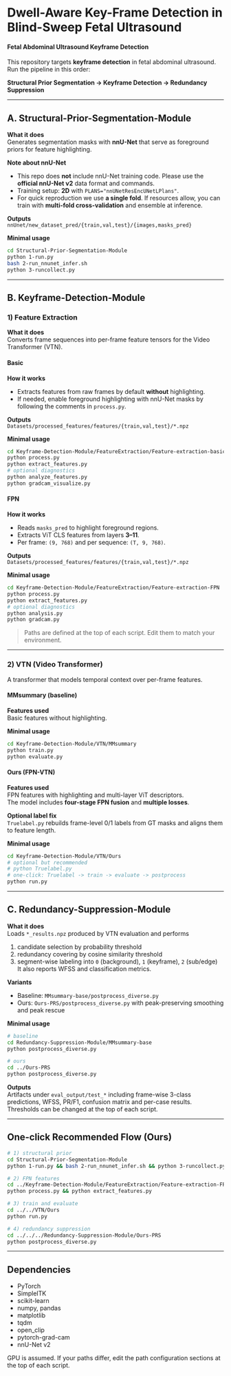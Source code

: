 # Dwell-Aware Key-Frame Detection in Blind-Sweep Fetal Ultrasound
#### Fetal Abdominal Ultrasound Keyframe Detection

This repository targets **keyframe detection** in fetal abdominal ultrasound.  
Run the pipeline in this order:

**Structural Prior Segmentation → Keyframe Detection → Redundancy Suppression**

---

## A. Structural-Prior-Segmentation-Module

**What it does**  
Generates segmentation masks with **nnU-Net** that serve as foreground priors for feature highlighting.

**Note about nnU-Net**  
- This repo does **not** include nnU-Net training code. Please use the **official nnU-Net v2** data format and commands.  
- Training setup: **2D** with `PLANS="nnUNetResEncUNetLPlans"`.  
- For quick reproduction we use **a single fold**. If resources allow, you can train with **multi-fold cross-validation** and ensemble at inference.

**Outputs**  
`nnUnet/new_dataset_pred/{train,val,test}/{images,masks_pred}`

**Minimal usage**
```bash
cd Structural-Prior-Segmentation-Module
python 1-run.py
bash 2-run_nnunet_infer.sh
python 3-runcollect.py
```

---

## B. Keyframe-Detection-Module

### 1) Feature Extraction

**What it does**  
Converts frame sequences into per-frame feature tensors for the Video Transformer (VTN).

#### Basic

**How it works**  
- Extracts features from raw frames by default **without** highlighting.  
- If needed, enable foreground highlighting with nnU-Net masks by following the comments in `process.py`.

**Outputs**  
`Datasets/processed_features/features/{train,val,test}/*.npz`

**Minimal usage**
```bash
cd Keyframe-Detection-Module/FeatureExtraction/Feature-extraction-basic
python process.py
python extract_features.py
# optional diagnostics
python analyze_features.py
python gradcam_visualize.py
```

#### FPN

**How it works**  
- Reads `masks_pred` to highlight foreground regions.  
- Extracts ViT CLS features from layers **3–11**.  
- Per frame: `(9, 768)` and per sequence: `(T, 9, 768)`.

**Outputs**  
`Datasets/processed_features/features/{train,val,test}/*.npz`

**Minimal usage**
```bash
cd Keyframe-Detection-Module/FeatureExtraction/Feature-extraction-FPN
python process.py
python extract_features.py
# optional diagnostics
python analysis.py
python gradcam.py
```

> Paths are defined at the top of each script. Edit them to match your environment.

---

### 2) VTN (Video Transformer)

A transformer that models temporal context over per-frame features.

#### MMsummary (baseline)

**Features used**  
Basic features without highlighting.

**Minimal usage**
```bash
cd Keyframe-Detection-Module/VTN/MMsummary
python train.py
python evaluate.py
```

#### Ours (FPN-VTN)

**Features used**  
FPN features with highlighting and multi-layer ViT descriptors.  
The model includes **four-stage FPN fusion** and **multiple losses**.

**Optional label fix**  
`Truelabel.py` rebuilds frame-level 0/1 labels from GT masks and aligns them to feature length.

**Minimal usage**
```bash
cd Keyframe-Detection-Module/VTN/Ours
# optional but recommended
# python Truelabel.py
# one-click: Truelabel -> train -> evaluate -> postprocess
python run.py
```

---

## C. Redundancy-Suppression-Module

**What it does**  
Loads `*_results.npz` produced by VTN evaluation and performs  
1) candidate selection by probability threshold  
2) redundancy covering by cosine similarity threshold  
3) segment-wise labeling into `0` (background), `1` (keyframe), `2` (sub/edge)  
It also reports WFSS and classification metrics.

**Variants**
- Baseline: `MMsummary-base/postprocess_diverse.py`  
- Ours: `Ours-PRS/postprocess_diverse.py` with peak-preserving smoothing and peak rescue

**Minimal usage**
```bash
# baseline
cd Redundancy-Suppression-Module/MMsummary-base
python postprocess_diverse.py

# ours
cd ../Ours-PRS
python postprocess_diverse.py
```

**Outputs**  
Artifacts under `eval_output/test_*` including frame-wise 3-class predictions, WFSS, PR/F1, confusion matrix and per-case results.  
Thresholds can be changed at the top of each script.

---

## One-click Recommended Flow (Ours)

```bash
# 1) structural prior
cd Structural-Prior-Segmentation-Module
python 1-run.py && bash 2-run_nnunet_infer.sh && python 3-runcollect.py

# 2) FPN features
cd ../Keyframe-Detection-Module/FeatureExtraction/Feature-extraction-FPN
python process.py && python extract_features.py

# 3) train and evaluate
cd ../../VTN/Ours
python run.py

# 4) redundancy suppression
cd ../../../Redundancy-Suppression-Module/Ours-PRS
python postprocess_diverse.py
```

---

## Dependencies

- PyTorch  
- SimpleITK  
- scikit-learn  
- numpy, pandas  
- matplotlib  
- tqdm  
- open_clip  
- pytorch-grad-cam  
- nnU-Net v2

GPU is assumed. If your paths differ, edit the path configuration sections at the top of each script.
